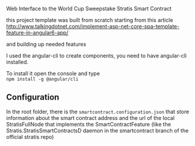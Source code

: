 ﻿Web Interface to the World Cup Sweepstake Stratis Smart Contract


this project template was built from scratch starting from this article 
http://www.talkingdotnet.com/implement-asp-net-core-spa-template-feature-in-angular6-app/

and building up needed features


I used the angular-cli to create components, you need to have angular-cli installed.

To install it open the console and type  
`npm install -g @angular/cli`


## Configuration ##
In the root folder, there is the `smartcontract.configuration.json` that store information about the smart contract address and the url of the local StratisFullNode that implements the SmartContractFeature (like the Stratis.StratisSmartContractsD daemon in the smartcontract branch of the official stratis repo)
